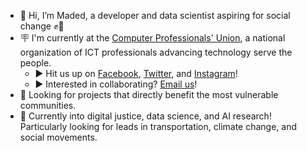 * 👋 Hi, I’m Maded, a developer and data scientist aspiring for social change ✊🚩
* 🪧 I'm currently at the [Computer Professionals' Union](https://cp-union.com), a national organization of ICT professionals advancing technology serve the people.
  * ▶️ Hit us up on [Facebook](https://facebook.com/cpunion), [Twitter](https://twitter.com/cpu_ph), and [Instagram](https://instagram.com/cpu_ph)!
  * ▶️ Interested in collaborating? [Email us](mailto:secretariat@cp-union.com)!
* 👀 Looking for projects that directly benefit the most vulnerable communities.
* 🔬 Currently into digital justice, data science, and AI research! Particularly looking for leads in transportation, climate change, and social movements.


